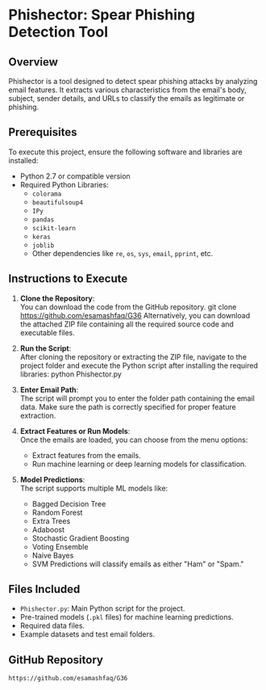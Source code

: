 # Phishector: Spear Phishing Detection Tool

## Overview
Phishector is a tool designed to detect spear phishing attacks by analyzing email features. It extracts various characteristics from the email's body, subject, sender details, and URLs to classify the emails as legitimate or phishing.

## Prerequisites
To execute this project, ensure the following software and libraries are installed:
- Python 2.7 or compatible version
- Required Python Libraries:
  - `colorama`
  - `beautifulsoup4`
  - `IPy`
  - `pandas`
  - `scikit-learn`
  - `keras`
  - `joblib`
  - Other dependencies like `re`, `os`, `sys`, `email`, `pprint`, etc.

## Instructions to Execute

1. **Clone the Repository**:  
   You can download the code from the GitHub repository.
   git clone https://github.com/esamashfaq/G36
   Alternatively, you can download the attached ZIP file containing all the required source code and executable files.

2. **Run the Script**:  
   After cloning the repository or extracting the ZIP file, navigate to the project folder and execute the Python script after installing the required libraries:
   python Phishector.py

3. **Enter Email Path**:  
   The script will prompt you to enter the folder path containing the email data. Make sure the path is correctly specified for proper feature extraction.

4. **Extract Features or Run Models**:  
   Once the emails are loaded, you can choose from the menu options:
   - Extract features from the emails.
   - Run machine learning or deep learning models for classification.

5. **Model Predictions**:  
   The script supports multiple ML models like:
   - Bagged Decision Tree
   - Random Forest
   - Extra Trees
   - Adaboost
   - Stochastic Gradient Boosting
   - Voting Ensemble
   - Naive Bayes
   - SVM
   Predictions will classify emails as either "Ham" or "Spam."

## Files Included
- `Phishector.py`: Main Python script for the project.
- Pre-trained models (`.pkl` files) for machine learning predictions.
- Required data files.
- Example datasets and test email folders.

## GitHub Repository
    https://github.com/esamashfaq/G36
